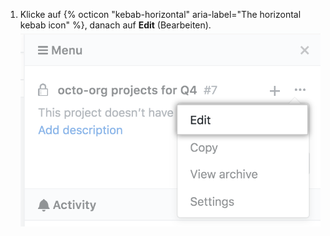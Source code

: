 1. Klicke auf {% octicon "kebab-horizontal" aria-label="The horizontal kebab icon" %}, danach auf **Edit** (Bearbeiten). ![Option „Edit" (Bearbeiten) im Dropdownmenü der Projektboard-Seitenleiste](/assets/images/help/projects/project-board-edit-settings.png)
